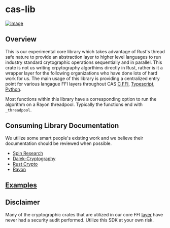 # cas-lib

[![image](https://img.shields.io/badge/Discord-5865F2?style=for-the-badge&logo=discord&logoColor=white)](https://discord.gg/7bXXCQj45q)

## Overview
This is our experimental core library which takes advantage of Rust's thread safe nature to provide an abstraction layer to higher level languages to run industry standard crytographic operations sequentially and in parallel.
This crate is not us writing crpytography algorthims directly in Rust, rather is it a wrapper layer for the following organizations who have done lots of hard work for us. The main usage of this library is providing a centralized entry point for various langague FFI layers throughout CAS [C FFI](https://github.com/Cryptographic-API-Services/cas-core-lib), [Typescript](https://github.com/Cryptographic-API-Services/cas-typescript-sdk), [Python](https://github.com/Cryptographic-API-Services/cas-python-sdk).

Most functions within this library have a corresponding option to run the algorithm on a Rayon threadpool. Typically the functions end with `_threadpool`.

## Consuming Library Documentation
We utilize some smart people's existing work and we believe their documentation should be reviewed when possible.
- [Spin Research](https://github.com/SpinResearch)
- [Dalek-Cryptography](https://github.com/dalek-cryptography)
- [Rust Crypto](https://github.com/RustCrypto)
- [Rayon](https://github.com/rayon-rs/rayon)

## [Examples](https://github.com/Cryptographic-API-Services/cas-lib/blob/main/docs/EXAMPLES.md)

## Disclaimer
Many of the cryptographic crates that are utilized in our core FFI [layer](./src) have never had a security audit performed. Utilize this SDK at your own risk.
